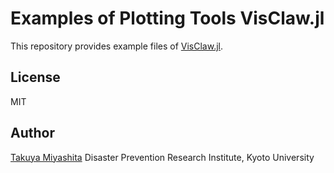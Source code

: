 # Examples of Plotting Tools VisClaw.jl
This repository provides example files of [VisClaw.jl](https://github.com/hydrocoast/VisClaw.jl).

## License
MIT

## Author
[Takuya Miyashita](https://hydrocoast.jp)
Disaster Prevention Research Institute, Kyoto University
